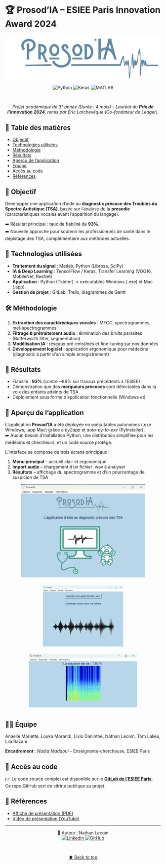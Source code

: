 
<a name="top"></a>
# 🏆 Prosod’IA – ESIEE Paris Innovation Award 2024  

<p align="center">
    <img src="./docs/logo.png" alt="ProsodIA Logo" width="500"/>
</p>


<p align="center">
    <img alt="Python" src="https://img.shields.io/badge/Python-3776AB?style=for-the-badge&logo=python&logoColor=white" />
    <img alt="Keras" src="https://img.shields.io/badge/Keras-FF0000?style=for-the-badge&logo=keras&logoColor=white" />
    <img alt="MATLAB" src="https://img.shields.io/badge/MATLAB-0076A8?style=for-the-badge&logo=mathworks&logoColor=white" />
</p>

<br>

<p align="center"><i>Projet académique de 3ᵉ année (Durée : 4 mois) – Lauréat du <b>Prix de l’Innovation 2024</b>, remis par Éric Larchevêque (Co-fondateur de Ledger).</i></p>

## 📑 Table des matières
- [Objectif](#-objectif)
- [Technologies utilisées](#-technologies-utilisées)
- [Méthodologie](#-méthodologie)
- [Résultats](#-résultats)
- [Aperçu de l’application](#-aperçu-de-lapplication)
- [Équipe](#-équipe)
- [Accès au code](#-accès-au-code)
- [Références](#-références)

## 🎯 Objectif  
Développer une application d’aide au **diagnostic précoce des Troubles du Spectre Autistique (TSA)**, basée sur l’analyse de la **prosodie** (caractéristiques vocales avant l’apparition du langage).  

➡️ Résultat principal : taux de fiabilité de **93%**.  
➡️ Nouvelle approche pour soutenir les professionnels de santé dans le dépistage des TSA, complémentaire aux méthodes actuelles.  


## 🔧 Technologies utilisées  
- **Traitement du signal** : Matlab, Python (Librosa, SciPy)  
- **IA & Deep Learning** : TensorFlow / Keras, Transfer Learning (VGG16, MobileNet, ResNet)  
- **Application** : Python (Tkinter) → exécutables Windows (.exe) et Mac (.app)  
- **Gestion de projet** : GitLab, Trello, diagrammes de Gantt  


## 🛠️ Méthodologie  
1. **Extraction des caractéristiques vocales** : MFCC, spectrogrammes, mel-spectrogrammes  
2. **Filtrage & prétraitement audio** : élimination des bruits parasites (Butterworth filter, segmentation)  
3. **Modélisation IA** : réseaux pré-entraînés et fine-tuning sur nos données  
4. **Développement logiciel** : application ergonomique pour médecins (diagnostic à partir d’un simple enregistrement)  


## 🚀 Résultats  
- Fiabilité : **93%** (contre ~86% sur travaux précédents à l’ESIEE)  
- Démonstration que des **marqueurs précoces** sont détectables dans la voix des enfants atteints de TSA  
- Déploiement sous forme d’application fonctionnelle (Windows et)  

## 📸 Aperçu de l’application

L’application **Prosod’IA** a été déployée en exécutables autonomes (.exe Windows, .app Mac) grâce à *py2app* et *auto-py-to-exe* (PyInstaller).  
➡️ Aucun besoin d’installation Python, une distribution simplifiée pour les médecins et chercheurs, et un code source protégé.  

L’interface se compose de trois écrans principaux :  
1. **Menu principal** – accueil clair et ergonomique  
2. **Import audio** – chargement d’un fichier .wav à analyser  
3. **Résultats** – affichage du spectrogramme et d’un pourcentage de suspicion de TSA  

<p align="center">
  <img src="./docs/app.png" alt="ProsodIA App Main" width="400"/>
</p>

<p align="center">
  <img src="./docs/app2.png" alt="ProsodIA Import Audio" width="260" style="margin: 10px;"/>
  <img src="./docs/app3.png" alt="ProsodIA Results" width="350" style="margin: 10px;"/>
</p>

## 👨‍💻 Équipe  

Anaelle Mariette, Louka Morandi, Livio Daninthe, Nathan Lecoin, Tom Lalieu, Lila Razani

**Encadrement** : *Nadia Madaoui* – Enseignante-chercheuse, ESIEE Paris  

## 📂 Accès au code  
👉 Le code source complet est disponible sur le **[GitLab de l’ESIEE Paris](https://git.esiee.fr/lalieut/prosod-ia)**.  
Ce repo GitHub sert de vitrine publique au projet.  

## 📜 Références  
- [Affiche de présentation (PDF)](./docs/Affiche.pdf) 
- [Vidéo de présentation (YouTube)](https://www.youtube.com/watch?v=wFQNDkl7yT4)

---


<p align="center">
    👤 Auteur : Nathan Lecoin</a><br>
    <a href="https://www.linkedin.com/in/nathan-lecoin-855940231/">
        <img src="https://img.shields.io/badge/LinkedIn-blue?style=for-the-badge&logo=linkedin" alt="LinkedIn"/>
    </a>
    <a href="https://github.com/NathanLecoin">
        <img src="https://img.shields.io/badge/GitHub-181717?style=for-the-badge&logo=github&logoColor=white" alt="GitHub"/>
    </a>
</p>

<br>


<p align="center">
    <a href="#top">⬆️ Back to top</a>
</p>

